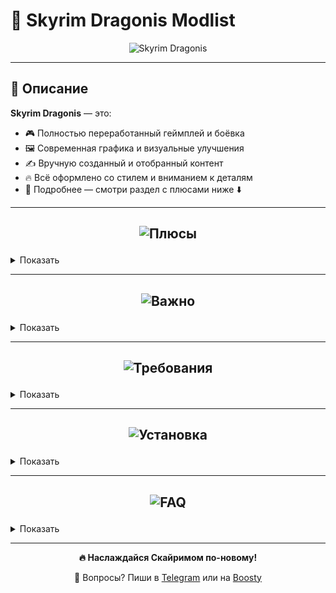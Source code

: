 # 🐉 Skyrim Dragonis Modlist

<p align="center">
  <img src="https://github.com/user-attachments/assets/91a75ea5-3fba-410c-958d-6fcc8ee5ca24" alt="Skyrim Dragonis" />
</p>

---

## 📖 Описание

**Skyrim Dragonis** — это:
- 🎮 Полностью переработанный геймплей и боёвка  
- 🖼️ Современная графика и визуальные улучшения  
- ✍️ Вручную созданный и отобранный контент  
- 🔥 Всё оформлено со стилем и вниманием к деталям  
- 🤝 Подробнее — смотри раздел с плюсами ниже ⬇️  

---

## <p align="center"><img src="https://github.com/user-attachments/assets/d41ed4b4-2fba-4a03-a835-15993909f9e9" alt="Плюсы" /></p>

<details>
<summary>Показать</summary>

- Новейшие и лучшие моды этого года  
- Современная и красивая графика  
- Хороший FPS по сравнению с другими сборками  
- Инновационный и погружающий геймплей  
- Современная боёвка  
- Лучшие современные анимации  
- Внимание к деталям  
- Стабильность  
- Капитальный ремонт багов оригинала  
- Ремастер всех городов  
- Новые квесты  
- Каждый мод проверен вручную  
- Без мусорных и ломающих геймплей модов  
- Регулярные обновления  
- Всё сделано со вкусом и со стилем  
- Полная работоспособность от первого и третьего лица
- Полностью переведена на русский язык (текст)
- Много нового оружия, брони и магии
- Небольшое усложнение боев с требованием к навыкам игрока, а не только к
прокачке персонажа, с целью сделать бои более разнообразными и интересными.
Повышайте свой навык игры, изучайте особенности врагов
- Сборка изначально настроена и оптимизирована, сгенерированы все
возможные LOD-ы, анимации, необходимым образом настроены все INI файлы и
все моды

</details>

---

## <p align="center"><img src="https://github.com/user-attachments/assets/11f4d2ff-1139-43a3-860b-6183a467c269" alt="Важно" /></p>

<details>
<summary>Показать</summary>

> ❗ Требуемая стимовская версия игры: **Skyrim Special Edition**      

> ⚠️ Сама игра **УЖЕ ЕСТЬ** в папке со сборкой.Откатывать ничего не нужно!Игра есть в папке Stock Game внутри папки со сборкой, по этому просто укажите в мо2 именно её      

> ⚠️ **НИКАКИХ** аддонов от Creation Club        

> ❗ **99% проблем** — из-за неправильной установки. Читай инструкцию внимательно!      
  
> 🛠️ Поддержка — в [Telegram](https://t.me/Whistle69) или на [Boosty](https://boosty.to/whistle)  

</details>

---

## <p align="center"><img src="https://github.com/user-attachments/assets/60be4704-f14e-44f6-a796-8e14681aae81" alt="Требования" /></p>

<details>
<summary>Показать</summary>

### 1080p (Минимальные)

| Компонент     | Требования                                |
|---------------|--------------------------------------------|
| GPU           | RTX 3060                                   |
| CPU           | Ryzen 5 3600 / 5600 / i5-12400F            |
| RAM           | 16 GB в двухканале                         |
| Диск          | 260 GB (сборка) / 370 GB (с архивами)      |

### 1080p (Рекомендуемые)

| Компонент     | Требования                                |
|---------------|--------------------------------------------|
| GPU           | RTX 4060 / 4060 TI                         |
| CPU           | Ryzen 5 5600 / i5-12600F                   |
| RAM           | 32 GB                                      |
| Диск          | 260 GB (сборка) / 370 GB (с архивами)      |

### 1440p (Минимальные)

| Компонент     | Требования                                |
|---------------|--------------------------------------------|
| GPU           | RTX 4070 Ti / 4070 Super / Ti Super        |
| CPU           | Ryzen 5 7500F / i5-12600F                  |
| RAM           | 16 GB                                      |
| Диск          | 260 GB (сборка) / 370 GB (с архивами)      |

</details>

---

## <p align="center"><img src="https://github.com/user-attachments/assets/ee60ca77-d606-4410-b3af-c07f3020943a" alt="Установка" /></p>

<details>
<summary>Показать</summary>

> ❗ Требуется заранее установить стимовский скайрим.Сама игра из стима нам не понадобится, но без неё стим не даст запустить вам скайрим.

И > ❗️ Желательно отключи **все антивирусы**, потому что они могут удалить SKSE

1. Установи [Visual C++ x64](https://aka.ms/vs/17/release/vc_redist.x64.exe)  
2. Установи [.NET Runtime 8.0.5 x64](https://dotnet.microsoft.com/en-us/download/dotnet/thank-you/runtime-8.0.5-windows-x64-installer)  
3. Установи **7-Zip** (**НЕ** WinRAR)  
4. Скачай архив отсюда – **[ЖМАКАЙ СЮДА](https://boosty.to/whistle/posts/b0f37679-8f40-4efb-b527-04282b31df35?share=post_link)**
5. Распакуй на SSD и желательно прямо на диск C:
6. После распаковки у тебя будет папка **Skyrim Dragonis**
7. Запусти `ModOrganizer.exe` в этой папке  
8. Если установил не прямо в диск C:, то нужно будет поменять пути:  
   -> В верхней панели нажми **шестерёнку**  
   -> Перейди во вкладку **Пути**  
   -> Там поменяй путь к папке со сборкой  
   **ИГРА УЖЕ ЕСТЬ В СБОРКЕ В ПАПКЕ "Stock Game"**  
   -> Нажми **ОК**
9. То же самое делаем и с SKSE:  
   -> Нажми в правом верхнем углу на **Skyrim Dragonis** (или другую программу, которая там может стоять)  
   -> У тебя откроется окошко, в котором нужно нажать **три точки**  
   -> Укажи путь для Skyrim Dragonis (или же SKSE64) -> `Skyrim Dragonis/mods/SKSE/root/skse64_loader.exe`
10. Сохраняй и жми **Играть**

❗ВАЖНО, ЕСЛИ ПИШЕТ, ЧТО НЕ МОЖЕТ НАЙТИ SKSE64, ПРОВЕРЬТЕ:    
  
    - Отключили ли вы антивирус перед тем как распаковать сборку      
    - Проверьте наличие skse64_loader.exe в папке SkyrimDragonis/mods/SKSE/Root/Skse64_loader.exe      

⚠️ РЕШЕНИЕ:      
    - Скачать [ОТСЮДА](https://skse.silverlock.org/beta/skse64_2_00_20.7z) SKSE64      

> ❌ Сборка не тестировалась на пиратках. Только лицензия!

</details>

---

## <p align="center"><img src="https://github.com/user-attachments/assets/74b2c3a8-1133-43bc-9e0f-7bbbff549ca9" alt="FAQ" /></p>

<details>
<summary>Показать</summary>

1. **Как отключить бумажную карту?**  
   В конце списка модов отключите модификации:  
   <p align="center">
     <img src="https://github.com/user-attachments/assets/6d23ebd5-5d59-4c37-968c-98cdaa484769" alt="firefox_qEvv1tjeAX" />
   </p>

2. **Фризы?**  
   - Поставь файл подкачки на 40+ GB  

3. **Краш при запуске?**  
   ➤ Убедись, что ВСЕ библиотеки установлены  

4. **Архивы не распаковываются?**  
   ➤ Проблема у тебя — проверь диск, качай заново  

5. **Краш в определенном месте?**  
   ➤ Напиши на **Бусти** или в **Telegram**  

6. **Баланс?**  
   ➤ Не хардкор, но есть. Доделывать буду в будущем

7. **MO2 не видит игру?**  
   ➤ Проверь путь к `Skyrim.exe` в настройках  

8. **Будет ли версия для слабых ПК?**  
   ➤ Возможно, но неизвестно когда  

9. **Язык?**  
    ➤ Английская озвучка, русский текст  

10. **Лорная ли сборка?**  
    ➤ Есть элементы из других вселенных, но всё в тему  

11. **Ошибка при распаковке?**  
    ➤ Используй **только 7-Zip**, проверь место на диске, попробуй скачать архив снова

12. **Поддержка 21x9 и 32x9 мониторов?**       
    ➤ Да

14. **Поддержка 16x10 мониторов?**     
    ➤ Да
    
15. **Как узнать все бинды в сборке?**     
    ➤ Нажми в игре на кнопку F11

16. **На какую кнопку работает додж(перекат)?**     
    ➤ Ctrl (работает только с оружием в руках)
    
16. **Как накатить свой мод?**     
    ➤ На нексусе внимательно посмотри совместимость твоего мода.                
    ➤ Если там указан хоть какой-то мод из сборки в качестве не совместимого рекомендую такой мод не ставить.            
    ➤ Однако, если прям сильно хочется, то может попробовать отключить, но тогда за работоспособность мода не ручаюсь.      
    ➤ После того, как ты установил мод, отсортируй плагины через программу **LOOT** (она уже есть в сборке, просто запусти её через МО2)
    
18. **Поддержка геймпадов?**      
    ➤ Пока что нет, но в будущем планируется.
    
19. **На какую клавишу менять стойки?**      
    ➤ На клавиши 1, 2 и 3
    
20. **Как поменять расположение камеры?**      
    ➤ Нажмите на кнопку V

21. **Почему не торрент?**      
    ➤ В моей стране очень сильно контролируется торрент, поэтому торрентом я не могу пользоваться.
    


</details>

---

<p align="center"><strong>🔥 Наслаждайся Скайримом по-новому!</strong></p>  
<p align="center">💬 Вопросы? Пиши в <a href="https://t.me/Whistle69">Telegram</a> или на <a href="https://boosty.to/whistle">Boosty</a></p>
